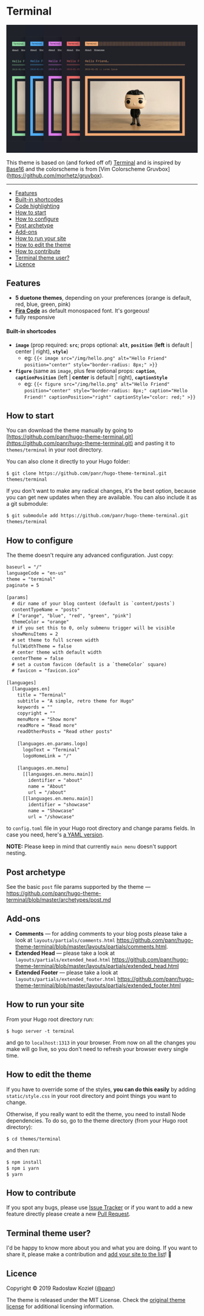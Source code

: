 # Terminal

![Terminal](https://github.com/panr/hugo-theme-terminal/blob/master/images/screenshot.png?raw=true)

This theme is based on (and forked off of) [Terminal](https://github.com/panr/hugo-theme-terminal) and is inspired by [Base16](https://github.com/htdvisser/hugo-base16-theme) and the colorscheme is from [Vim Colorscheme Gruvbox] (https://github.com/morhetz/gruvbox).

---

- [Features](#features)
- [Built-in shortcodes](#built-in-shortcodes)
- [Code highlighting](#code-highlighting)
- [How to start](#how-to-start)
- [How to configure](#how-to-configure)
- [Post archetype](#post-archetype)
- [Add-ons](#add-ons)
- [How to run your site](#how-to-run-your-site)
- [How to edit the theme](#how-to-edit-the-theme)
- [How to contribute](#how-to-contribute)
- [Terminal theme user?](#terminal-theme-user)
- [Licence](#licence)

## Features

- **5 duetone themes**, depending on your preferences (orange is default, red, blue, green, pink)
- [**Fira Code**](https://github.com/tonsky/FiraCode) as default monospaced font. It's gorgeous!
- fully responsive

#### Built-in shortcodes

- **`image`** (prop required: **`src`**; props optional: **`alt`**, **`position`** (**left** is default | center | right), **`style`**)
  - eg: `{{< image src="/img/hello.png" alt="Hello Friend" position="center" style="border-radius: 8px;" >}}`
- **`figure`** (same as `image`, plus few optional props: **`caption`**, **`captionPosition`** (left | **center** is default | right), **`captionStyle`**
  - eg: `{{< figure src="/img/hello.png" alt="Hello Friend" position="center" style="border-radius: 8px;" caption="Hello Friend!" captionPosition="right" captionStyle="color: red;" >}}`

## How to start

You can download the theme manually by going to [https://github.com/panr/hugo-theme-terminal.git](https://github.com/panr/hugo-theme-terminal.git) and pasting it to `themes/terminal` in your root directory.

You can also clone it directly to your Hugo folder:

```
$ git clone https://github.com/panr/hugo-theme-terminal.git themes/terminal
```

If you don't want to make any radical changes, it's the best option, because you can get new updates when they are available. You can also include it as a git submodule:

```
$ git submodule add https://github.com/panr/hugo-theme-terminal.git themes/terminal
```

## How to configure

The theme doesn't require any advanced configuration. Just copy:

```
baseurl = "/"
languageCode = "en-us"
theme = "terminal"
paginate = 5

[params]
  # dir name of your blog content (default is `content/posts`)
  contentTypeName = "posts"
  # ["orange", "blue", "red", "green", "pink"]
  themeColor = "orange"
  # if you set this to 0, only submenu trigger will be visible
  showMenuItems = 2
  # set theme to full screen width
  fullWidthTheme = false
  # center theme with default width
  centerTheme = false
  # set a custom favicon (default is a `themeColor` square)
  # favicon = "favicon.ico"

[languages]
  [languages.en]
    title = "Terminal"
    subtitle = "A simple, retro theme for Hugo"
    keywords = ""
    copyright = ""
    menuMore = "Show more"
    readMore = "Read more"
    readOtherPosts = "Read other posts"

    [languages.en.params.logo]
      logoText = "Terminal"
      logoHomeLink = "/"

    [languages.en.menu]
      [[languages.en.menu.main]]
        identifier = "about"
        name = "About"
        url = "/about"
      [[languages.en.menu.main]]
        identifier = "showcase"
        name = "Showcase"
        url = "/showcase"
```

to `config.toml` file in your Hugo root directory and change params fields. In case you need, here's [a YAML version](https://gist.github.com/panr/9eeea6f595c257febdadc11763e3a6d1).

**NOTE:** Please keep in mind that currently `main menu` doesn't support nesting.

## Post archetype

See the basic `post` file params supported by the theme — https://github.com/panr/hugo-theme-terminal/blob/master/archetypes/post.md

## Add-ons

- **Comments** — for adding comments to your blog posts please take a look at `layouts/partials/comments.html` https://github.com/panr/hugo-theme-terminal/blob/master/layouts/partials/comments.html.
- **Extended Head** — please take a look at `layouts/partials/extended_head.html` https://github.com/panr/hugo-theme-terminal/blob/master/layouts/partials/extended_head.html
- **Extended Footer** — please take a look at `layouts/partials/extended_footer.html` https://github.com/panr/hugo-theme-terminal/blob/master/layouts/partials/extended_footer.html

## How to run your site

From your Hugo root directory run:

```
$ hugo server -t terminal
```

and go to `localhost:1313` in your browser. From now on all the changes you make will go live, so you don't need to refresh your browser every single time.

## How to edit the theme

If you have to override some of the styles, **you can do this easily** by adding `static/style.css` in your root directory and point things you want to change.

Otherwise, if you really want to edit the theme, you need to install Node dependencies. To do so, go to the theme directory (from your Hugo root directory):

```
$ cd themes/terminal
```

and then run:

```
$ npm install
$ npm i yarn
$ yarn
```

## How to contribute

If you spot any bugs, please use [Issue Tracker](https://github.com/panr/hugo-theme-terminal/issues) or if you want to add a new feature directly please create a new [Pull Request](https://github.com/panr/hugo-theme-terminal/pulls).

## Terminal theme user?

I'd be happy to know more about you and what you are doing. If you want to share it, please make a contribution and [add your site to the list](https://github.com/panr/hugo-theme-terminal/blob/master/USERS.md)! 🤗

## Licence

Copyright © 2019 Radosław Kozieł ([@panr](https://twitter.com/panr))

The theme is released under the MIT License. Check the [original theme license](https://github.com/panr/hugo-theme-terminal/blob/master/LICENSE.md) for additional licensing information.
